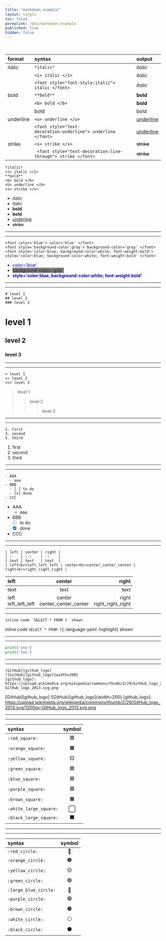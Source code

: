 ```yaml
---
title: "markdown_example"
layout: single
toc: false
permalink: /dev/markdown_example
published: true
hidden: false
---
```


<br>

| format | syntax | output |
| :-     | :-     | :-     |
| italic | `*italic*` | *italic* |
|        | `<i> italic </i>` | <i> italic </i> |
|        | `<font style="font-style:italic"> italic </font>` | <font style="font-style:italic"> italic </font> |
| bold | `**bold**` | **bold** |
|      | `<b> bold </b>` | <b> bold </b> |
|      | <font style="font-style:bold"> bold </font> | <font style="font-style:bold"> bold </font> |
| underline | `<u> underline </u>` | <u> underline </u> |
|           | `<font style="text-decoration:underline"> underline </font>` | <font style="text-decoration:underline"> underline </font> |
| strike | `<s> strike </s>` | <s> strike </s> |
|        | ` <font style="text-decoration:line-through"> strike </font>` | <font style="text-decoration:line-through"> strike </font> |

```text
*italic*
<i> italic </i>
**bold**
<b> bold </b>
<U> underline </U>
<s> strike </s>
```
- *italic*
- <i> italic </i>
- **bold**
- <b> bold </b>
- <U> underline </U>
- <s> strike </s>

***
***

```text
<font color='blue'> color='blue' </font>
<font style='background-color:gray'> background-color='gray' </font>  
<font style='color:blue; background-color:white; font-weight:bold'> style='color:blue; background-color:white; font-weight:bold' </font>
```
- <font color='blue'> color='blue' </font>
- <font style='background-color:gray'> background-color='gray' </font>
- <font style='color:blue; background-color:white; font-weight:bold'> style='color:blue; background-color:white; font-weight:bold' </font>

***
***

```text
# level 1
## level 2
### level 3
```
# level 1
## level 2
### level 3

***
***

```text
> level 1
>> level 2
>>> level 3
```
> level 1
>> level 2
>>> level 3

***
***

```text
1. first
3. second
5. third
```
1. first
3. second
5. third

***
***

```text
- AAA
  - aaa
- BBB
  - [ ] to do
  - [x] done
- CCC
```
- AAA
  - aaa
- BBB
  - [ ] to do
  - [x] done
- CCC

***
***

```text
| left | center | right |
| :-   | :-:    | -:    |
| text | text   | text  |
| left<br>left_left_left | center<br>center_center_center | right<br>right_right_right |
```

| left | center | right |
| :-   | :-:    | -:    |
| text | text   | text  |
| left<br>left_left_left | center<br>center_center_center | right<br>right_right_right |

***

```text
inline code `SELECT * FROM t` shown
```
inline code `SELECT * FROM t`{:.language-yaml .highlight} shown

***
***

```python
print('one')
print('two')
```

***
***

```text
[GitHub][github_logo]
![GitHub][github_logo]{width=200}
[github_logo]: https://upload.wikimedia.org/wikipedia/commons/thumb/2/29/GitHub_logo_2013.svg/1200px-GitHub_logo_2013.svg.png
```
[GitHub][github_logo]
![GitHub][github_logo]{width=200}
[github_logo]: https://upload.wikimedia.org/wikipedia/commons/thumb/2/29/GitHub_logo_2013.svg/1200px-GitHub_logo_2013.svg.png

***
***

| syntax | symbol |
| :- | :-: |
| `:red_square:` | 🟥 |
| `:orange_square:` | 🟧 |
| `:yellow_square:` | 🟨 |
| `:green_square:` | 🟩 |
| `:blue_square:` | 🟦 |
| `:purple_square:` | 🟪 |
| `:brown_square:` | 🟫 |
| `:white_large_square:` | ⬜ |
| `:black_large_square:` | ⬛ |

***
***

| syntax | symbol |
| :- | :-: |
| `:red_circle:` | 🔴 |
| `:orange_circle:` | 🟠 |
| `:yellow_circle:` | 🟡 |
| `:green_circle:` | 🟢 |
| `:large_blue_circle:` | 🔵 |
| `:purple_circle:` | 🟣 |
| `:brown_circle:` | 🟤 |
| `:white_circle:` | ⚪ |
| `:black_circle:` | ⚫ |
